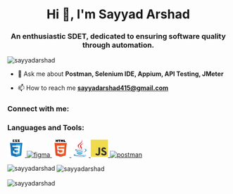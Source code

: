 <h1 align="center">Hi 👋, I'm Sayyad Arshad</h1>
<h3 align="center">An enthusiastic SDET, dedicated to ensuring software quality through automation.</h3>

<p align="left"> <img src="https://komarev.com/ghpvc/?username=sayyadarshad&label=Profile%20views&color=0e75b6&style=flat" alt="sayyadarshad" /> </p>

- 💬 Ask me about **Postman, Selenium IDE, Appium, API Testing, JMeter**

- 📫 How to reach me **sayyadarshad415@gmail.com**

<h3 align="left">Connect with me:</h3>
<p align="left">
</p>

<h3 align="left">Languages and Tools:</h3>
<p align="left"> <a href="https://www.w3schools.com/css/" target="_blank" rel="noreferrer"> <img src="https://raw.githubusercontent.com/devicons/devicon/master/icons/css3/css3-original-wordmark.svg" alt="css3" width="40" height="40"/> </a> <a href="https://www.figma.com/" target="_blank" rel="noreferrer"> <img src="https://www.vectorlogo.zone/logos/figma/figma-icon.svg" alt="figma" width="40" height="40"/> </a> <a href="https://www.w3.org/html/" target="_blank" rel="noreferrer"> <img src="https://raw.githubusercontent.com/devicons/devicon/master/icons/html5/html5-original-wordmark.svg" alt="html5" width="40" height="40"/> </a> <a href="https://www.java.com" target="_blank" rel="noreferrer"> <img src="https://raw.githubusercontent.com/devicons/devicon/master/icons/java/java-original.svg" alt="java" width="40" height="40"/> </a> <a href="https://developer.mozilla.org/en-US/docs/Web/JavaScript" target="_blank" rel="noreferrer"> <img src="https://raw.githubusercontent.com/devicons/devicon/master/icons/javascript/javascript-original.svg" alt="javascript" width="40" height="40"/> </a> <a href="https://postman.com" target="_blank" rel="noreferrer"> <img src="https://www.vectorlogo.zone/logos/getpostman/getpostman-icon.svg" alt="postman" width="40" height="40"/> </a> </p>

<p><img align="left" src="https://github-readme-stats.vercel.app/api/top-langs?username=sayyadarshad&show_icons=true&locale=en&layout=compact" alt="sayyadarshad" /></p>

<p>&nbsp;<img align="center" src="https://github-readme-stats.vercel.app/api?username=sayyadarshad&show_icons=true&locale=en" alt="sayyadarshad" /></p>

<p><img align="center" src="https://github-readme-streak-stats.herokuapp.com/?user=sayyadarshad&" alt="sayyadarshad" /></p>
